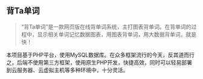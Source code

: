 ## 背Ta单词

> “背Ta单词”是一款网页版在线背单词系统，主打图表背单词。在背单词的过程中，显示相关单词记忆数据图表，用图表背单词，用大数据背单词，就是快！

本项目基于PHP平台，使用MySQL数据库。在众多框架流行的今天，反其道而行之，后端不使用第三方框架，使用原生PHP开发，快捷高效，同时可以轻易部署到云服务器、云虚拟主机等多种环境中，十分灵活。

<!-- include/intro.md -->